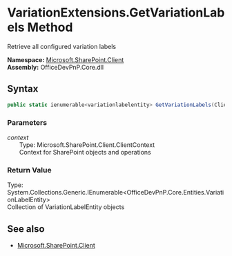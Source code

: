 # VariationExtensions.GetVariationLabels Method  
Retrieve all configured variation labels  

**Namespace:** [Microsoft.SharePoint.Client](Microsoft.SharePoint.Client.md)  
**Assembly:** OfficeDevPnP.Core.dll  
## Syntax
```C#
public static ienumerable<variationlabelentity> GetVariationLabels(ClientContext context)
```
### Parameters
*context*  
&emsp;&emsp;Type: Microsoft.SharePoint.Client.ClientContext  
&emsp;&emsp;Context for SharePoint objects and operations  
### Return Value
Type: System.Collections.Generic.IEnumerable<OfficeDevPnP.Core.Entities.VariationLabelEntity>  
Collection of VariationLabelEntity objects

## See also
- [Microsoft.SharePoint.Client](Microsoft.SharePoint.Client.md)
